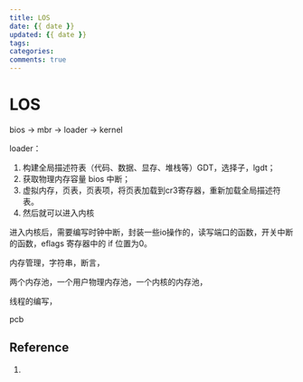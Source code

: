 ```yaml
---
title: LOS
date: {{ date }}
updated: {{ date }}
tags: 
categories: 
comments: true
---
```


# LOS

bios -> mbr -> loader -> kernel

loader：

1. 构建全局描述符表（代码、数据、显存、堆栈等）GDT，选择子，lgdt；
2. 获取物理内存容量 bios 中断；
3. 虚拟内存，页表，页表项，将页表加载到cr3寄存器，重新加载全局描述符表。
4. 然后就可以进入内核

进入内核后，需要编写时钟中断，封装一些io操作的，读写端口的函数，开关中断的函数，eflags 寄存器中的 if 位置为0。

内存管理，字符串，断言，

两个内存池，一个用户物理内存池，一个内核的内存池，

线程的编写，

pcb























## Reference 

1. 
